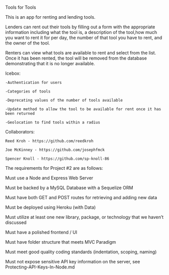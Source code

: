 Tools for Tools

This is an app for renting and lending tools.  

Lenders can rent out their tools by filling out a form with the appropriate information including what the tool is, a description of the tool,how much you want to rent it for per day, the number of that tool you have to rent, and the owner of the tool.

Renters can view what tools are available to rent and select from the list.  Once it has been rented, the tool will be removed from the database demonstrating that it is no longer available.

Icebox:

    -Authentication for users

    -Categories of tools

    -Deprecating values of the number of tools available

    -Update method to allow the tool to be available for rent once it has been returned

    -Geolocation to find tools within a radius

Collaborators:

    Reed Kroh - https://github.com/reedkroh

    Joe McKinney - https://github.com/josephfmck

    Spencer Knoll - https://github.com/sp-knoll-86






The requirements for Project #2 are as follows:

Must use a Node and Express Web Server

Must be backed by a MySQL Database with a Sequelize ORM

Must have both GET and POST routes for retrieving and adding new data

Must be deployed using Heroku (with Data)

Must utilize at least one new library, package, or technology that we haven’t discussed

Must have a polished frontend / UI

Must have folder structure that meets MVC Paradigm

Must meet good quality coding standards (indentation, scoping, naming)

Must not expose sensitive API key information on the server, see Protecting-API-Keys-In-Node.md